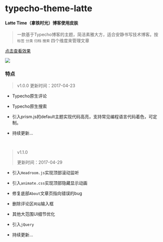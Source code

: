 # typecho-theme-latte
#### Latte Time（拿铁时光）博客使用皮肤

> 一款基于Typecho博客的主题，简洁素雅大方，适合安静书写技术博客。按`标签` `分类` `归档` `搜索` 四个维度来管理文章

[点击查看效果](http://www.suyunsoft.com/blog/)

![](https://raw.githubusercontent.com/suliang1100/typecho-theme-latte/master/screenshot.png)

### 特点

> v1.0.0
> 更新时间：2017-04-23

* Typecho原生评论

* Typecho原生搜索

* 引入prism.js的default主题实现代码高亮，支持常见编程语言代码着色，可定制。

* 持续更新...

  ​


> v1.1.0
>
> 更新时间：2017-04-29

* 引入`Headroom.js`实现顶部滚动监听

* 引入`animate.css`实现顶部隐藏显示动画

* 修复底部`About`文章页指向错误的bug
* 删除评论区`网站`输入框

* 其他大范围UI细节优化
* 引入`jQuery`
* 持续更新...
